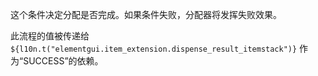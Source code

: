 这个条件决定分配是否完成。如果条件失败，分配器将发挥失败效果。

此流程的值被传递给`${l10n.t("elementgui.item_extension.dispense_result_itemstack")}` 作为“SUCCESS”的依赖。